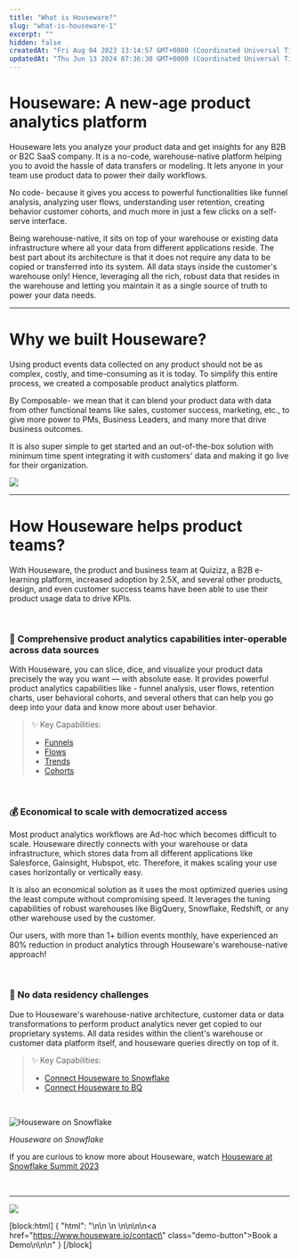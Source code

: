 ```yaml
---
title: "What is Houseware?"
slug: "what-is-houseware-1"
excerpt: ""
hidden: false
createdAt: "Fri Aug 04 2023 13:14:57 GMT+0000 (Coordinated Universal Time)"
updatedAt: "Thu Jun 13 2024 07:36:30 GMT+0000 (Coordinated Universal Time)"
---
```

# Houseware: A new-age product analytics platform

Houseware lets you analyze your product data and get insights for any B2B or B2C SaaS company. It is a no-code, warehouse-native platform helping you to avoid the hassle of data transfers or modeling. It lets anyone in your team use product data to power their daily workflows.  

No code- because it gives you access to powerful functionalities like funnel analysis, analyzing user flows, understanding user retention, creating behavior customer cohorts, and much more in just a few clicks on a self-serve interface.

Being warehouse-native, it sits on top of your warehouse or existing data infrastructure where all your data from different applications reside. The best part about its architecture is that it does not require any data to be copied or transferred into its system. All data stays inside the customer's warehouse only! Hence, leveraging all the rich, robust data that resides in the warehouse and letting you maintain it as a single source of truth to power your data needs.

***

# Why we built Houseware?

Using product events data collected on any product should not be as complex, costly, and time-consuming as it is today. To simplify this entire process, we created a composable product analytics platform.

By Composable- we mean that it can blend your product data with data from other functional teams like sales, customer success, marketing, etc., to give more power to PMs, Business Leaders, and many more that drive business outcomes. 

It is also super simple to get started and an out-of-the-box solution with minimum time spent integrating it with customers' data and making it go live for their organization.

![](https://files.readme.io/8118cad-image_16.png)


***

# How Houseware helps product teams?

With Houseware, the product and business team at Quizizz, a B2B e-learning platform, increased adoption by 2.5X, and several other products, design, and even customer success teams have been able to use their product usage data to drive KPIs.

<br />

### 🚀 Comprehensive product analytics capabilities inter-operable across data sources

With Houseware, you can slice, dice, and visualize your product data precisely the way you want — with absolute ease. It provides powerful product analytics capabilities like - funnel analysis, user flows, retention charts, user behavioral cohorts, and several others that can help you go deep into your data and know more about user behavior.

> ✨ Key Capabilities:
> 
> - [Funnels](https://ayerajath.github.io/houseware-docs-export/docs/funnels)
> - [Flows](https://ayerajath.github.io/houseware-docs-export/docs/flows)
> - [Trends](https://ayerajath.github.io/houseware-docs-export/docs/trends)
> - [Cohorts](https://ayerajath.github.io/houseware-docs-export/docs/cohorts)

<br />

### 💰 Economical to scale with democratized access

Most product analytics workflows are Ad-hoc which becomes difficult to scale. Houseware directly connects with your warehouse or data infrastructure, which stores data from all different applications like Salesforce, Gainsight, Hubspot, etc. Therefore, it makes scaling your use cases horizontally or vertically easy.

It is also an economical solution as it uses the most optimized queries using the least compute without compromising speed. It leverages the tuning capabilities of robust warehouses like BigQuery, Snowflake, Redshift, or any other warehouse used by the customer. 

Our users, with more than 1+ billion events monthly, have experienced an 80% reduction in product analytics through Houseware's warehouse-native approach!

<br />

### 🔐 No data residency challenges

Due to Houseware's warehouse-native architecture, customer data or data transformations to perform product analytics never get copied to our proprietary systems. All data resides within the client's warehouse or customer data platform itself, and houseware queries directly on top of it.

> ✨ Key Capabilities:
> 
> - [Connect Houseware to Snowflake](https://ayerajath.github.io/houseware-docs-export/docs/how-to-connect-to-snowflake)
> - [Connect Houseware to BQ](https://ayerajath.github.io/houseware-docs-export/docs/how-to-connect-to-bigquery)

<br />

![Houseware on Snowflake](https://files.readme.io/5a4c8eb-HW_on_sw.png)

*Houseware on Snowflake*


If you are curious to know more about Houseware, watch [Houseware at Snowflake Summit 2023](@https://youtu.be/z9_t1dnaO6E) 

<br />

***

![](https://files.readme.io/c0e9156-banner.png)


[block:html]
{
  "html": "<html>\n<head>\n    <title>Book a Demo Button</title>\n    <style>\n        .demo-button {\n            background-color: #FED246;\n            color: #1C0814;\n            padding: 10px 20px;\n            text-align: center;\n            text-decoration: none;\n            display: inline-block;\n            font-size: 12px;\n            margin: 4px 2px;\n            cursor: pointer;\n            border: none;\n            box-shadow: 3px;\n            font-family: 'Cabinetgrotesk Variable', sans-serif;\n          \tfont-size: 1.11rem;\n    \t\t\t\tfont-weight: 700;\n          \tbox-shadow: 3px 4px;\n        }\n    </style>\n</head>\n<body>\n\n<a href=\"https://www.houseware.io/contact\" class=\"demo-button\">Book a Demo</a>\n\n</body>\n</html>"
}
[/block]

